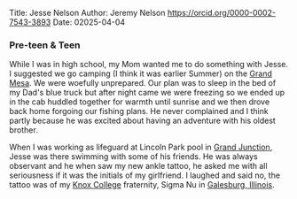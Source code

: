 Title: Jesse Nelson 
Author: Jeremy Nelson <https://orcid.org/0000-0002-7543-3893>
Date: 02025-04-04

### Pre-teen &amp; Teen
While I was in high school, my Mom wanted me to do something with Jesse. I suggested we go camping (I 
think it was earlier Summer) on the <a href="https://en.wikipedia.org/wiki/Grand_Mesa">Grand Mesa</a>. 
We were woefully unprepared. Our plan was to sleep in the bed of my Dad's blue truck but after night came 
we were freezing so we ended up in the cab huddled together for warmth until sunrise and we then drove back 
home forgoing our fishing plans. He never complained and I think partly because he was excited about 
having an adventure with his oldest brother.

When I was working as lifeguard at Lincoln Park pool in 
[Grand Junction](https://en.wikipedia.org/wiki/Grand_Junction,_Colorado), Jesse was there 
swimming with some of his friends. He was always observant and he when saw my new ankle tattoo, he 
asked me with all seriousness if it was the initials of my girlfriend. I laughed and said no, the tattoo 
was of my [Knox College](https://www.knox.edu/) fraternity, Sigma Nu in 
[Galesburg, Illinois](https://en.wikipedia.org/wiki/Galesburg,_Illinois).

